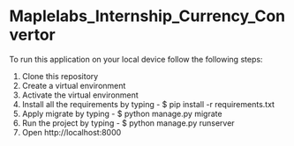 # Maplelabs_Internship_Currency_Convertor

To run this application on your local device follow the following steps:
1. Clone this repository
2. Create a virtual environment
3. Activate the virtual environment
4. Install all the requirements by typing - $ pip install -r requirements.txt
5. Apply migrate by typing -  $ python manage.py migrate
6. Run the project by typing - $ python manage.py runserver
7. Open http://localhost:8000
